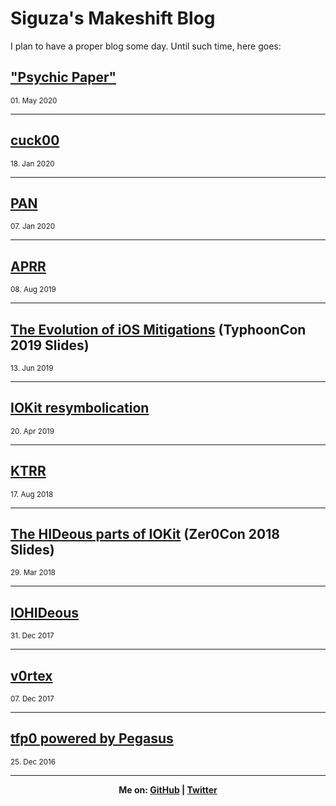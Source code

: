 # Siguza's Makeshift Blog

I plan to have a proper blog some day. Until such time, here goes:

## ["Psychic Paper"](https://siguza.github.io/psychicpaper/)
<sup>01\. May 2020</sup>

<hr>

## [cuck00](https://siguza.github.io/cuck00/)
<sup>18\. Jan 2020</sup>

<hr>

## [PAN](https://siguza.github.io/PAN/)
<sup>07\. Jan 2020</sup>

<hr>

## [APRR](https://siguza.github.io/APRR/)
<sup>08\. Aug 2019</sup>

<hr>

## [The Evolution of iOS Mitigations](https://github.com/ssd-secure-disclosure/typhooncon2019/blob/master/Siguza%20-%20Mitigations.pdf) (TyphoonCon 2019 Slides)
<sup>13\. Jun 2019</sup>

<hr>

## [IOKit resymbolication](https://github.com/Siguza/iometa/blob/master/sym/README.md)
<sup>20\. Apr 2019</sup>

<hr>

## [KTRR](https://siguza.github.io/KTRR/)
<sup>17\. Aug 2018</sup>

<hr>

## [The HIDeous parts of IOKit](https://dl.siguza.net/pdf/2018-Zer0Con.pdf) (Zer0Con 2018 Slides)
<sup>29\. Mar 2018</sup>

<hr>

## [IOHIDeous](https://siguza.github.io/IOHIDeous/)
<sup>31\. Dec 2017</sup>

<hr>

## [v0rtex](https://siguza.github.io/v0rtex/)
<sup>07\. Dec 2017</sup>

<hr>

## [tfp0 powered by Pegasus](https://siguza.github.io/cl0ver/)
<sup>25\. Dec 2016</sup>

<hr>

<b><center>Me on: <a href="https://github.com/Siguza/">GitHub</a> | <a href="https://twitter.com/s1guza">Twitter</a></center></b>
